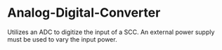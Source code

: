 # Analog-Digital-Converter
Utilizes an ADC to digitize the input of a SCC. An external power supply must be used to vary the input power.
